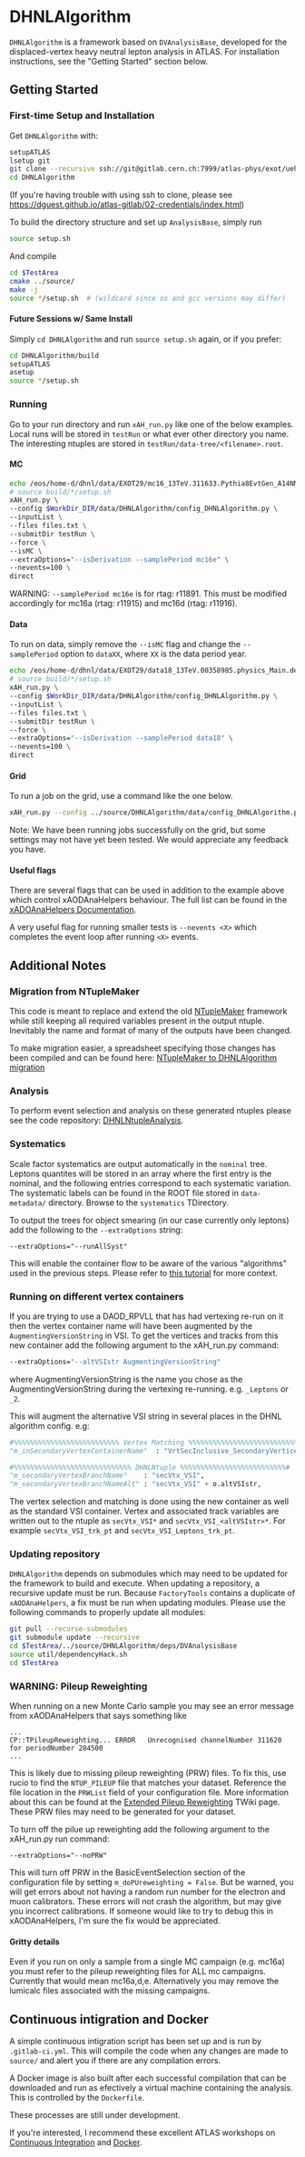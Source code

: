 # DHNLAlgorithm

`DHNLAlgorithm` is a framework based on `DVAnalysisBase`, 
developed for the displaced-vertex heavy neutral lepton analysis in ATLAS. 
For installation instructions, see the "Getting Started" section below.

## Getting Started

### First-time Setup and Installation

Get `DHNLAlgorithm` with:

```bash
setupATLAS
lsetup git
git clone --recursive ssh://git@gitlab.cern.ch:7999/atlas-phys/exot/ueh/EXOT-2017-19/DHNLAlgorithm.git
cd DHNLAlgorithm
```
(If you're having trouble with using ssh to clone, please see https://dguest.github.io/atlas-gitlab/02-credentials/index.html)

To build the directory structure and set up `AnalysisBase`, simply run

```bash
source setup.sh
```

And compile

```bash
cd $TestArea
cmake ../source/
make -j
source */setup.sh  # (wildcard since os and gcc versions may differ)
```


#### Future Sessions w/ Same Install

Simply `cd DHNLAlgorithm` and run `source setup.sh` again, or if you prefer:
```bash
cd DHNLAlgorithm/build
setupATLAS
asetup
source */setup.sh
```

### Running

Go to your run directory and run `xAH_run.py` like one of the below examples. 
Local runs will be stored in `testRun` or what ever other directory you name.
The interesting ntuples are stored in `testRun/data-tree/<filename>.root`.

#### MC
```bash
echo /eos/home-d/dhnl/data/EXOT29/mc16_13TeV.311633.Pythia8EvtGen_A14NNPDF23LO_WmuHNL50_10G_lt10dd.deriv.DAOD_EXOT29.e7422_e5984_a875_r11891_r11748_p4482/DAOD_EXOT29.24947839._000010.pool.root.1 > files.txt
# source build/*/setup.sh
xAH_run.py \
--config $WorkDir_DIR/data/DHNLAlgorithm/config_DHNLAlgorithm.py \
--inputList \
--files files.txt \
--submitDir testRun \
--force \
--isMC \
--extraOptions="--isDerivation --samplePeriod mc16e" \
--nevents=100 \
direct
```

WARNING: `--samplePeriod mc16e` is for rtag: r11891. This must be modified accordingly for mc16a (rtag: r11915) and mc16d (rtag: r11916).

#### Data
To run on data, simply remove the `--isMC` flag and change the `--samplePeriod` option to `dataXX`, where `XX` is the data period year.

```bash
echo /eos/home-d/dhnl/data/EXOT29/data18_13TeV.00358985.physics_Main.deriv.DAOD_EXOT29.r11969_r11784_p4072_p4491/DAOD_EXOT29.24937680._000183.pool.root.1 > files.txt
# source build/*/setup.sh
xAH_run.py \
--config $WorkDir_DIR/data/DHNLAlgorithm/config_DHNLAlgorithm.py \
--inputList \
--files files.txt \
--submitDir testRun \
--force \
--extraOptions="--isDerivation --samplePeriod data18" \
--nevents=100 \
direct
```

#### Grid
To run a job on the grid, use a command like the one below. 

```bash
xAH_run.py --config ../source/DHNLAlgorithm/data/config_DHNLAlgorithm.py --files data16_13TeV.00304178.physics_Main.merge.DAOD_RPVLL.r11761_r11764_p4054 --inputRucio prun --optGridMergeOutput 1 --optGridOutputSampleName user.dtrischu.data16_13TeV.00304178.physics_Main.merge.DAOD_RPVLL.r11761_r11764_p4054_HNLNtuple_01 --optGridNGBPerJob 4 
```
Note: We have been running jobs successfully on the grid, but some settings may not have yet been tested. We would appreciate any feedback you have.

#### Useful flags
There are several flags that can be used in addition to the example above which control xAODAnaHelpers behaviour. The full list can be found in the [xADOAnaHelpers Documentation](https://xaodanahelpers.readthedocs.io/en/latest/UsingUs.html#optional).

A very useful flag for running smaller tests is `--nevents <X>` which completes the event loop after running `<X>` events.


## Additional Notes
### Migration from NTupleMaker
This code is meant to replace and extend the old [NTupleMaker](https://gitlab.cern.ch/atlas-phys/exot/ueh/EXOT-2017-19/NTupleMaker) framework while still keeping all required variables present in the output ntuple.
Inevitably the name and format of many of the outputs have been changed. 

To make migration easier, a spreadsheet specifying those changes has been compiled and can be found here: [NTupleMaker to DHNLAlgorithm migration](https://docs.google.com/spreadsheets/d/1NZWwB-mfnVOWJ3HE4mIrcJmJi1nd_CEQ9nqb26g3mtM/edit?usp=sharing) 

### Analysis

To perform event selection and analysis on these generated ntuples please see the code repository: 
[DHNLNtupleAnalysis](https://gitlab.cern.ch/atlas-phys/exot/ueh/EXOT-2017-19/DHNLNtupleAnalysis).

### Systematics

Scale factor systematics are output automatically in the `nominal` tree.
Leptons quantites will be stored in an array where the first entry is the nominal, and the following entries correspond to each systematic variation.
The systematic labels can be found in the ROOT file stored in `data-metadata/` directory. Browse to the `systematics` TDirectory.

To output the trees for object smearing (in our case currently only leptons) add the following to the `--extraOptions` string:

```
--extraOptions="--runAllSyst"
```

This will enable the container flow to be aware of the various "algorithms" used in the previous steps.
Please refer to [this tutorial](https://atlassoftwaredocs.web.cern.ch/ABtutorial/cpalg_sys_algorithm/) for more context.

### Running on different vertex containers

If you are trying to use a DAOD_RPVLL that has had vertexing re-run on it then 
the vertex container name will have been augmented by the `AugmentingVersionString` in VSI. 
To get the vertices and tracks from this new container add the following argument to the xAH_run.py command: 

```bash
--extraOptions="--altVSIstr AugmentingVersionString"
```
where AugmentingVersionString is the name you chose as the AugmentingVersionString 
during the vertexing re-running. e.g. `_Leptons` or `_2`.

This will augment the alternative VSI string in several places in the DHNL algorithm config. e.g:

```python
#%%%%%%%%%%%%%%%%%%%%%%%%%% Vertex Matching %%%%%%%%%%%%%%%%%%%%%%%%%%%%#
"m_inSecondaryVertexContainerName"  : "VrtSecInclusive_SecondaryVertices" + o.VSIstr, 

#%%%%%%%%%%%%%%%%%%%%%%%%%%%%% DHNLNtuple %%%%%%%%%%%%%%%%%%%%%%%%%%#
"m_secondaryVertexBranchName"    : "secVtx_VSI",
"m_secondaryVertexBranchNameAlt" : "secVtx_VSI" + o.altVSIstr,
```

The vertex selection and matching is done using the new container as well 
as the standard VSI container. Vertex and associated track variables are 
written out to the ntuple as `secVtx_VSI*` and `secVtx_VSI_<altVSIstr>*`.
For example `secVtx_VSI_trk_pt` and `secVtx_VSI_Leptons_trk_pt`.

### Updating repository

`DHNLAlgorithm` depends on submodules which may need to be updated for the framework to build and execute.
When updating a repository, a recursive update must be run.
Because `FactoryTools` contains a duplicate of `xAODAnaHelpers`, a fix must be run when updating modules.
Please use the following commands to properly update all modules:
```bash
git pull --recurse-submodules
git submodule update --recursive
cd $TestArea/../source/DHNLAlgorithm/deps/DVAnalysisBase
source util/dependencyHack.sh
cd $TestArea
```


### WARNING: Pileup Reweighting

When running on a new Monte Carlo sample you may see an error message from xAODAnaHelpers that says something like

```
...
CP::TPileupReweighting... ERROR   Unrecognised channelNumber 311620 for periodNumber 284500
...
```
This is likely due to missing pileup reweighting (PRW) files.
To fix this, use rucio to find the `NTUP_PILEUP` file that matches your dataset.
Reference the file location in the `PRWList` field of your configuration file.
More information about this can be found at the [Extended Pileup Reweighting](https://twiki.cern.ch/twiki/bin/view/AtlasProtected/ExtendedPileupReweighting) TWiki page.
These PRW files may need to be generated for your dataset. 

To turn off the pilue up reweighting add the following argument to the xAH_run.py run command: 

```
--extraOptions="--noPRW"
```

This will turn off PRW in the BasicEventSelection section of the configuration file by setting `m_doPUreweighting = False`.
But be warned, you will get errors about not having a random run number for the electron and muon calibrators.
These errors will not crash the algorithm, but may give you incorrect calibrations.
If someone would like to try to debug this in xAODAnaHelpers, I'm sure the fix would be appreciated. 

#### Gritty details
Even if you run on only a sample from a single MC campaign (e.g. mc16a) you must refer to the pileup reweighting files for ALL mc campaigns.
Currently that would mean mc16a,d,e. Alternatively you may remove the lumicalc files associated with the missing campaigns.

## Continuous intigration and Docker
A simple continuous intigration script has been set up and is run by `.gitlab-ci.yml`.
This will compile the code when any changes are made to `source/` and alert you if there are any compilation errors. 

A Docker image is also built after each successful compilation that can be downloaded and run as efectively a virtual machine containing the analysis. 
This is controlled by the `Dockerfile`.

These processes are still under development.

If you're interested, I recommend these excellent ATLAS workshops on 
[Continuous Integration](https://awesome-workshop.github.io/continuous-integration-deployment-gitlab/) and 
[Docker](https://awesome-workshop.github.io/intro-to-docker/). 
